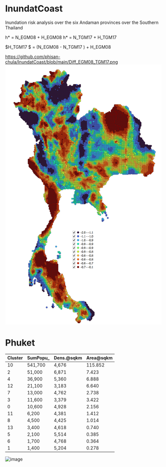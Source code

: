 # InundatCoast
Inundation risk analysis over the six Andaman provinces over the Southern Thailand

h* = N_EGM08 + H_EGM08
h* = N_TGM17 + H_TGM17

$H_TGM17 $ = (N_EGM08 - N_TGM17 ) + H_EGM08
  
https://github.com/phisan-chula/InundatCoast/blob/main/Diff_EGM08_TGM17.png
![alt text](https://github.com/phisan-chula/InundatCoast/blob/main/Diff_EGM08_TGM17.png)

  
# Phuket

|   Cluster | SumPopu_   |   Dens.@sqkm |   Area@sqkm |
|-----------|------------|--------------|-------------|
|        10 | 541,700    |        4,676 |     115.852 |
|         2 | 51,000     |        6,871 |       7.423 |
|         4 | 36,900     |        5,360 |       6.888 |
|        12 | 21,100     |        3,183 |       6.640 |
|         7 | 13,000     |        4,762 |       2.738 |
|         3 | 11,600     |        3,379 |       3.422 |
|         0 | 10,600     |        4,928 |       2.156 |
|        11 | 6,200      |        4,381 |       1.412 |
|         8 | 4,500      |        4,425 |       1.014 |
|        13 | 3,400      |        4,618 |       0.740 |
|         5 | 2,100      |        5,514 |       0.385 |
|         6 | 1,700      |        4,768 |       0.364 |
|         1 | 1,400      |        5,204 |       0.278 |

![image](https://github.com/phisan-chula/InundatCoast/assets/1092000/476380b4-0840-4bf0-96dd-564b306464cf)
